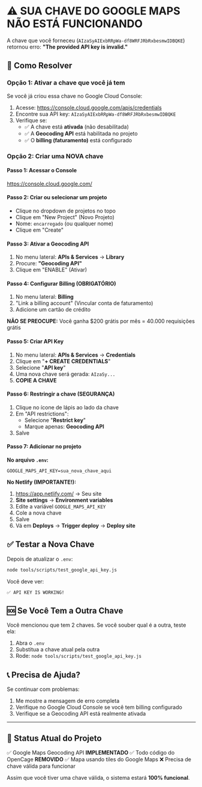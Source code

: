 # ⚠️ SUA CHAVE DO GOOGLE MAPS NÃO ESTÁ FUNCIONANDO

A chave que você forneceu (`AIzaSyAIExbRRpWa-df8WRFJRbRxbesmwIDBQKE`) retornou erro:
**"The provided API key is invalid."**

## 🔧 Como Resolver

### Opção 1: Ativar a chave que você já tem

Se você já criou essa chave no Google Cloud Console:

1. Acesse: https://console.cloud.google.com/apis/credentials
2. Encontre sua API key: `AIzaSyAIExbRRpWa-df8WRFJRbRxbesmwIDBQKE`
3. Verifique se:
   - ✅ A chave está **ativada** (não desabilitada)
   - ✅ A **Geocoding API** está habilitada no projeto
   - ✅ O **billing (faturamento)** está configurado

### Opção 2: Criar uma NOVA chave

#### Passo 1: Acessar o Console
https://console.cloud.google.com/

#### Passo 2: Criar ou selecionar um projeto
- Clique no dropdown de projetos no topo
- Clique em "New Project" (Novo Projeto)
- Nome: `encarregado` (ou qualquer nome)
- Clique em "Create"

#### Passo 3: Ativar a Geocoding API
1. No menu lateral: **APIs & Services** → **Library**
2. Procure: **"Geocoding API"**
3. Clique em "ENABLE" (Ativar)

#### Passo 4: Configurar Billing (OBRIGATÓRIO)
1. No menu lateral: **Billing**
2. "Link a billing account" (Vincular conta de faturamento)
3. Adicione um cartão de crédito

**NÃO SE PREOCUPE:** Você ganha $200 grátis por mês = 40.000 requisições grátis

#### Passo 5: Criar API Key
1. No menu lateral: **APIs & Services** → **Credentials**
2. Clique em "**+ CREATE CREDENTIALS**"
3. Selecione "**API key**"
4. Uma nova chave será gerada: `AIzaSy...`
5. **COPIE A CHAVE**

#### Passo 6: Restringir a chave (SEGURANÇA)
1. Clique no ícone de lápis ao lado da chave
2. Em "API restrictions":
   - Selecione "**Restrict key**"
   - Marque apenas: **Geocoding API**
3. Salve

#### Passo 7: Adicionar no projeto

**No arquivo `.env`:**
```env
GOOGLE_MAPS_API_KEY=sua_nova_chave_aqui
```

**No Netlify (IMPORTANTE!):**
1. https://app.netlify.com/ → Seu site
2. **Site settings** → **Environment variables**
3. Edite a variável `GOOGLE_MAPS_API_KEY`
4. Cole a nova chave
5. Salve
6. Vá em **Deploys** → **Trigger deploy** → **Deploy site**

## ✅ Testar a Nova Chave

Depois de atualizar o `.env`:

```bash
node tools/scripts/test_google_api_key.js
```

Você deve ver:
```
✅ API KEY IS WORKING!
```

## 🆘 Se Você Tem a Outra Chave

Você mencionou que tem 2 chaves. Se você souber qual é a outra, teste ela:

1. Abra o `.env`
2. Substitua a chave atual pela outra
3. Rode: `node tools/scripts/test_google_api_key.js`

## 📞 Precisa de Ajuda?

Se continuar com problemas:
1. Me mostre a mensagem de erro completa
2. Verifique no Google Cloud Console se você tem billing configurado
3. Verifique se a Geocoding API está realmente ativada

---

## 🎯 Status Atual do Projeto

✅ Google Maps Geocoding API **IMPLEMENTADO**
✅ Todo código do OpenCage **REMOVIDO**
✅ Mapa usando tiles do Google Maps
❌ Precisa de chave válida para funcionar

Assim que você tiver uma chave válida, o sistema estará **100% funcional**.
